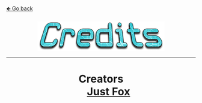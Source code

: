 <a href="../../">🡸 Go back</a>

<h4 id="main" align="center">
    <img src="images/Credits.png" alt="main" align="center">
</h4>

___

<strong>
<h1 align="center">
<dl>
    <dt>Creators</dt>
    <dd>
        <a href="https://github.com/JustFoxx">Just Fox</a>
    </dd>
</dl>
</h1>
<strong>